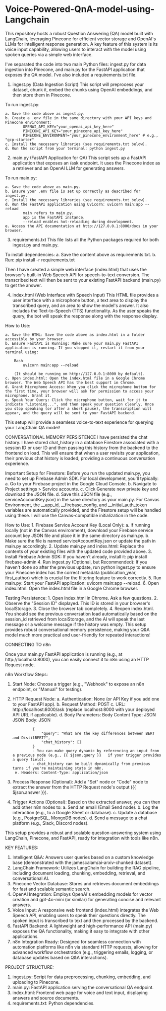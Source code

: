 # Voice-Powered-QnA-model-using-Langchain
This repository hosts a robust Question Answering (QA) model built with LangChain, leveraging Pinecone for efficient vector storage and OpenAI's LLMs for intelligent response generation. A key feature of this system is its voice input capability, allowing users to interact with the model using spoken queries via a simple web interface.

I've separated the code into two main Python files: ingest.py for data ingestion into Pinecone, and main.py for the FastAPI application that exposes the QA model. I've also included a requirements.txt file.

1. ingest.py (Data Ingestion Script)
This script will preprocess your dataset, chunk it, embed the chunks using OpenAI embeddings, and then store them in Pinecone.

To run ingest.py:

    a. Save the code above as ingest.py.
    b. Create a .env file in the same directory with your API keys and Pinecone environment:
            OPENAI_API_KEY="your_openai_api_key_here"
            PINECONE_API_KEY="your_pinecone_api_key_here"
            PINECONE_ENVIRONMENT="your_pinecone_environment_here" # e.g., "gcp-starter"
    c. Install the necessary libraries (see requirements.txt below).
    d. Run the script from your terminal: python ingest.py

2. main.py (FastAPI Application for QA)
This script sets up a FastAPI application that exposes an /ask endpoint. It uses the Pinecone index as a retriever and an OpenAI LLM for generating answers.

To run main.py:

    a. Save the code above as main.py.
    b. Ensure your .env file is set up correctly as described for ingest.py.
    c. Install the necessary libraries (see requirements.txt below).
    d. Run the FastAPI application using Uvicorn: uvicorn main:app --reload
            main refers to main.py.
            app is the FastAPI instance.
            --reload enables hot-reloading during development.
    e. Access the API documentation at http://127.0.0.1:8000/docs in your browser.

3. requirements.txt
This file lists all the Python packages required for both ingest.py and main.py.

To install dependencies:
    a. Save the content above as requirements.txt.
    b. Run: pip install -r requirements.txt

Then I have created a simple web interface (index.html) that uses the browser's built-in Web Speech API for speech-to-text conversion. The transcribed text will then be sent to your existing FastAPI backend (main.py) to get the answer.

4. index.html (Web Interface with Speech Input)
This HTML file provides a user interface with a microphone button, a text area to display the transcribed query, and an area to show the model's answer.
It also includes the Text-to-Speech (TTS) functionality. As the user speaks the query, the bot will speak the response along with the response display.

How to Use:

    a. Save the HTML: Save the code above as index.html in a folder accessible by your browser.
    b. Ensure FastAPI is Running: Make sure your main.py FastAPI application is running. If you stopped it, restart it from your terminal using:

        Bash
            uvicorn main:app --reload

        (It should be running on http://127.0.0.1:8000 by default).
    c. Open index.html: Open the index.html file in a Google Chrome browser. The Web Speech API has the best support in Chrome.
    d. Grant Microphone Access: When you click the microphone button for the first time, your browser will ask for permission to access your microphone. Grant it.
    e. Speak Your Query: Click the microphone button, wait for it to indicate "Listening...", and then speak your question clearly. Once you stop speaking (or after a short pause), the transcription will appear, and the query will be sent to your FastAPI backend.

This setup will provide a seamless voice-to-text experience for querying your LangChain QA model!

CONVERSATIONAL MEMORY PERSISTENCE
 I have persisted the chat history. I have stored chat_history in a database Firestore associated with a session ID or user ID and then passing this history from the backend to the frontend on load.
 This will ensure that when a user revisits your application, their previous chat history is loaded, providing a continuous conversation experience.

Important Setup for Firestore:
Before you run the updated main.py, you need to set up Firebase Admin SDK.
For local development, you'll typically:
    a. Go to your Firebase project in the Google Cloud Console.
    b. Navigate to Project settings > Service accounts.
    c. Click Generate new private key and download the JSON file.
    d. Save this JSON file (e.g., serviceAccountKey.json) in the same directory as your main.py.
For Canvas Environment, the __app_id, __firebase_config, and __initial_auth_token variables are automatically provided, and the Firestore setup will be handled using these. I will use the Canvas-compatible initialization in the code.

How to Use:
    1. Firebase Service Account Key (Local Only):
        a. If running locally (not in the Canvas environment), download your Firebase service account key JSON file and place it in the same directory as main.py.
        b. Make sure the file is named serviceAccountKey.json or update the path in main.py accordingly.
    2. Update main.py and index.html: Replace the contents of your existing files with the updated code provided above.
    3. Install Firebase Admin SDK: If you haven't already, install it:
        pip install firebase-admin
    4. Run ingest.py (Optional, but Recommended): If you haven't done so after the previous update, run python ingest.py to ensure your Pinecone index has the correct metadata (publication_year, first_author) which is crucial for the filtering feature to work correctly.
    5. Run main.py: Start your FastAPI application: uvicorn main:app --reload.
    6. Open index.html: Open the index.html file in a Google Chrome browser.

Testing Persistence:
    1. Open index.html in Chrome. Ask a few questions.
    2. Observe the "Session ID" displayed. This ID is stored in your browser's localStorage.
    3. Close the browser tab completely.
    4. Reopen index.html. You should see the previous conversation load automatically based on the session_id       retrieved from localStorage, and the AI will speak the last message or a welcome message if the history was empty.
This setup provides robust conversational memory persistence, making your Q&A model much more practical and user-friendly for repeated interactions!

CONNECTING TO n8n

Once your main.py FastAPI application is running (e.g., at http://localhost:8000), you can easily connect it to n8n using an HTTP Request node.

n8n Workflow Steps:

1. Start Node: Choose a trigger (e.g., "Webhook" to expose an n8n endpoint, or "Manual" for testing).

2. HTTP Request Node:
        a. Authentication: None (or API Key if you add one to your FastAPI app).
        b. Request Method: POST
        c. URL: http://localhost:8000/ask (replace localhost:8000 with your deployed API URL if applicable).
        d. Body Parameters:
                Body Content Type: JSON
                JSON Body:
                JSON

                {
                    "query": "What are the key differences between BERT and DistilBERT?",
                    "chat_history": []
                }
                - You can make query dynamic by referencing an input from a previous node (e.g., {{ $json.query }}   if your trigger provides a query field).
                - chat_history can be built dynamically from previous turns if you're maintaining state in n8n.
        e. Headers: Content-Type: application/json

3. Process Response (Optional): Add a "Set" node or "Code" node to extract the answer from the HTTP Request node's output ({{ $json.answer }}).

4. Trigger Actions (Optional): Based on the extracted answer, you can then add other n8n nodes to:
        a. Send an email (Email Send node).
        b. Log the interaction (e.g., to a Google Sheet or database).
        c. Update a database (e.g., PostgreSQL, MongoDB nodes).
        d. Send a message to a chat platform (e.g., Slack, Discord nodes).

This setup provides a robust and scalable question-answering system using LangChain, Pinecone, and FastAPI, ready for integration with tools like n8n.


KEY FEATURES:

1. Intelligent Q&A: Answers user queries based on a custom knowledge base (demonstrated with the jamescalam/ai-arxiv-chunked dataset).
2. LangChain Framework: Utilizes LangChain for building the RAG pipeline, including document loading, chunking, embedding, retrieval, and conversational AI.
3. Pinecone Vector Database: Stores and retrieves document embeddings for fast and scalable semantic search.
4. OpenAI Integration: Employs OpenAI's embedding models for vector creation and gpt-4o-mini (or similar) for generating concise and relevant answers.
5. Voice Input: A responsive web frontend (index.html) integrates the Web Speech API, enabling users to speak their questions directly. The spoken input is transcribed to text and then processed by the backend.
6. FastAPI Backend: A lightweight and high-performance API (main.py) exposes the QA functionality, making it easy to integrate with other applications.
7. n8n Integration Ready: Designed for seamless connection with automation platforms like n8n via standard HTTP requests, allowing for advanced workflow orchestration (e.g., triggering emails, logging, or database updates based on Q&A interactions).

PROJECT STRUCTURE:

1. ingest.py: Script for data preprocessing, chunking, embedding, and uploading to Pinecone.
2. main.py: FastAPI application serving the conversational QA endpoint.
3. index.html: Frontend web page for voice and text input, displaying answers and source documents.
4. requirements.txt: Python dependencies.